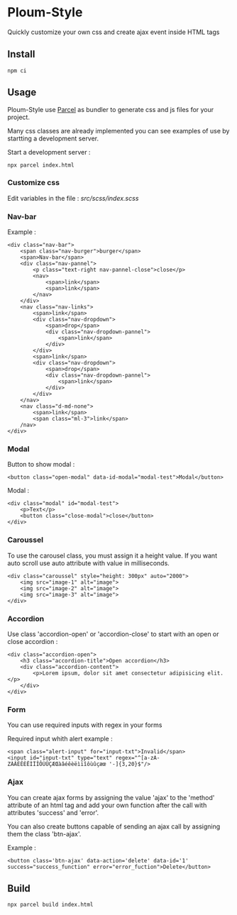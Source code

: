 # Ploum-Style

Quickly customize your own css and create ajax event inside HTML tags

## Install

`npm ci`

## Usage

Ploum-Style use [Parcel](https://parceljs.org/) as bundler to generate css and js files for your project.

Many css classes are already implemented you can see examples of use by startting a development server.

Start a development server :

`npx parcel index.html`

### Customize css

Edit variables in the file : *src/scss/index.scss*

### Nav-bar

Example : 

```
<div class="nav-bar">
    <span class="nav-burger">burger</span>
    <span>Nav-bar</span>
    <div class="nav-pannel">
        <p class="text-right nav-pannel-close">close</p>
        <nav>
            <span>link</span>
            <span>link</span>
        </nav>
    </div>
    <nav class="nav-links">
        <span>link</span>
        <div class="nav-dropdown">
            <span>drop</span>
            <div class="nav-dropdown-pannel">
                <span>link</span>
            </div>
        </div>
        <span>link</span>
        <div class="nav-dropdown">
            <span>drop</span>
            <div class="nav-dropdown-pannel">
                <span>link</span>
            </div>
        </div>
    </nav>
    <nav class="d-md-none">
        <span>link</span>
        <span class="ml-3">link</span>
    /nav>
</div>
```

### Modal

Button to show modal :

```
<button class="open-modal" data-id-modal="modal-test">Modal</button>
```

Modal :

```
<div class="modal" id="modal-test">
    <p>Text</p>
    <button class="close-modal">close</button>
</div>
```

### Caroussel

To use the carousel class, you must assign it a height value.
If you want auto scroll use auto attribute with value in milliseconds.

```
<div class="caroussel" style="height: 300px" auto="2000">
    <img src="image-1" alt="image">
    <img src="image-2" alt="image">
    <img src="image-3" alt="image">
</div>
```
### Accordion

Use class 'accordion-open' or 'accordion-close' to start with an open or close accordion :

```
<div class="accordion-open">
    <h3 class="accordion-title">Open accordion</h3>
    <div class="accordion-content">
        <p>Lorem ipsum, dolor sit amet consectetur adipisicing elit.</p>
    </div>
</div>
```

### Form

You can use required inputs with regex in your forms

Required input whith alert example : 

```
<span class="alert-input" for="input-txt">Invalid</span>
<input id="input-txt" type="text" regex="^[a-zA-ZÀÂÉÊÈËÌÏÎÔÙÛÇÆŒàâéêèëìïîôùûçæœ '-]{3,20}$"/>
```

### Ajax

You can create ajax forms by assigning the value 'ajax' to the 'method' attribute of an html tag and add your own function after the call with attributes 'success' and 'error'.

You can also create buttons capable of sending an ajax call by assigning them the class 'btn-ajax'.

Example :

```
<button class='btn-ajax' data-action='delete' data-id='1' success="success_function" error="error_fuction">Delete</button>
```

## Build

`npx parcel build index.html`